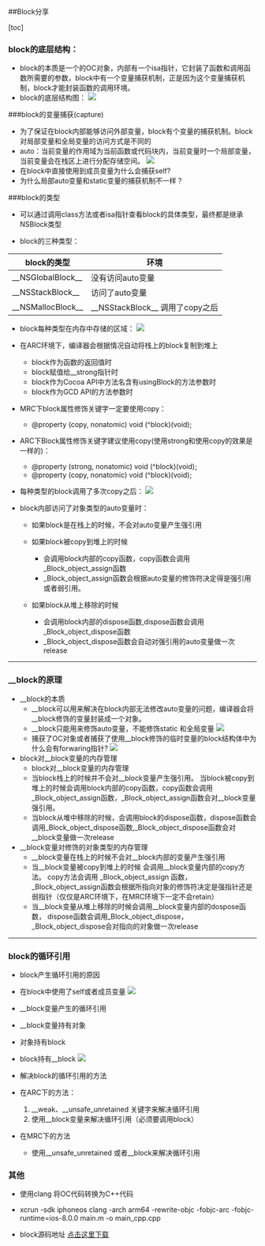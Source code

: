 ##Block分享

[toc]

### block的底层结构：
* block的本质是一个的OC对象，内部有一个isa指针，它封装了函数和调用函数所需要的参数，block中有一个变量捕获机制，正是因为这个变量捕获机制，block才能封装函数的调用环境。
* block的底层结构图：
![](block的底层结构.png)

###block的变量捕获(capture)
* 为了保证在block内部能够访问外部变量，block有个变量的捕获机制。block对局部变量和全局变量的访问方式是不同的
* auto：当前变量的作用域为当前函数或代码块内，当前变量时一个局部变量，当前变量会在栈区上进行分配存储空间。
![](block的变量捕获机制介绍.png)
* 在block中直接使用到成员变量为什么会捕获self?
* 为什么局部auto变量和static变量的捕获机制不一样？

###block的类型
* 可以通过调用class方法或者isa指针查看block的具体类型，最终都是继承NSBlock类型

* block的三种类型： 


| block的类型 				| 				环境         |
| 	  -------- 			| 			----- 	         |
| \_\_NSGlobalBlock__  | 	没有访问auto变量        |
| \_\_NSStackBlock__   |   访问了auto变量         |
| \_\_NSMallocBlock__  |    \_\_NSStackBlock__ 调用了copy之后   |


* block每种类型在内存中存储的区域：
![](block的存储区域.png)

* 在ARC环境下，编译器会根据情况自动将栈上的block复制到堆上
	* block作为函数的返回值时
	* block赋值给\_\_strong指针时
	* block作为Cocoa API中方法名含有usingBlock的方法参数时
	* block作为GCD API的方法参数时 

* MRC下block属性修饰关键字一定要使用copy：
	* @property (copy, nonatomic) void (^block)(void);
	
* ARC下Block属性修饰关键字建议使用copy(使用strong和使用copy的效果是一样的)：
	* @property (strong, nonatomic) void (^block)(void);
	* @property (copy, nonatomic) void (^block)(void);
	 
* 每种类型的block调用了多次copy之后：
![](block被copy之后存储位置的变化.png)

* block内部访问了对象类型的auto变量时：
	* 如果block是在栈上的时候，不会对auto变量产生强引用
	* 如果block被copy到堆上的时候
		* 会调用block内部的copy函数，copy函数会调用_Block_object_assign函数
		* _Block_object_assign函数会根据auto变量的修饰符决定得是强引用或者弱引用。
		 
	* 如果block从堆上移除的时候
		* 会调用block内部的dispose函数,dispose函数会调用_Block_object_dispose函数 
		* _Block_object_dispose函数会自动对强引用的auto变量做一次release

---

### \_\_block的原理
* \_\_block的本质
	* \_\_block可以用来解决在block内部无法修改auto变量的问题，编译器会将__block修饰的变量封装成一个对象。
	* \_\_block只能用来修饰auto变量，不能修饰static 和全局变量
![](__block的本质.png)
	* 捕获了OC对象或者捕获了使用__block修饰的临时变量的block结构体中为什么会有forwaring指针?
![](__block的forwarding指针.png)
* block对__block变量的内存管理
	* block对__block变量的内存管理
	* 当block栈上的时候并不会对__block变量产生强引用。 当block被copy到堆上的时候会调用block内部的copy函数，copy函数会调用_Block_object_assign函数，_Block_object_assign函数会对__block变量强引用。
	* 当block从堆中移除的时候，会调用block的dispose函数，dispose函数会调用_Block_object_dispose函数,_Block_object_dispose函数会对__block变量做一次release 
* \_\_block变量对修饰的对象类型的内存管理
	* \_\_block变量在栈上的时候不会对\_\_block内部的变量产生强引用
	* 当\_\_block变量被copy到堆上的时候 会调用\_\_block变量内部的copy方法。 copy方法会调用 \_Block_object_assign 函数，\_Block_object_assign函数会根据所指向对象的修饰符决定是强指针还是弱指针（仅仅是ARC环境下，在MRC环境下一定不会retain）
	* 当\_\_block变量从堆上移除的时候会调用\_\_block变量内部的dospose函数， dispose函数会调用\_Block_object_dispose，\_Block_object_dispose会对指向的对象做一次release

---

### block的循环引用
* block产生循环引用的原因
* 在block中使用了self或者成员变量
![](在block中使用成员变量的循环引用.png)
* \_\_block变量产生的循环引用
* \_\_block变量持有对象
* 对象持有block
* block持有__block
![](__block变量的循环引用.png)

* 解决block的循环引用的方法
* 在ARC下的方法：

	1. \_\_weak、\_\_unsafe_unretained 关键字来解决循环引用
	2. 使用\_\_block变量来解决循环引用（必须要调用block）

* 在MRC下的方法
	* 使用\_\_unsafe_unretained 或者\_\_block来解决循环引用 


### 其他
* 使用clang 将OC代码转换为C++代码
* xcrun -sdk iphoneos clang -arch arm64 -rewrite-objc -fobjc-arc -fobjc-runtime=ios-8.0.0 main.m -o main_cpp.cpp

* block源码地址
[点击这里下载](https://opensource.apple.com/tarballs/libclosure/)


